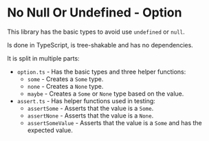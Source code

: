 # No Null Or Undefined - Option

This library has the basic types to avoid use `undefined` or `null`.

Is done in TypeScript, is tree-shakable and has no dependencies.

It is split in multiple parts:

- `option.ts` - Has the basic types and three helper functions:
    - `some` - Creates a `Some` type.
    - `none` - Creates a `None` type.
    - `maybe` - Creates a `Some` or `None` type based on the value.
- `assert.ts` - Has helper functions used in testing:
    - `assertSome` - Asserts that the value is a `Some`.
    - `assertNone` - Asserts that the value is a `None`.
    - `assertSomeValue` - Asserts that the value is a `Some` and has the expected value.